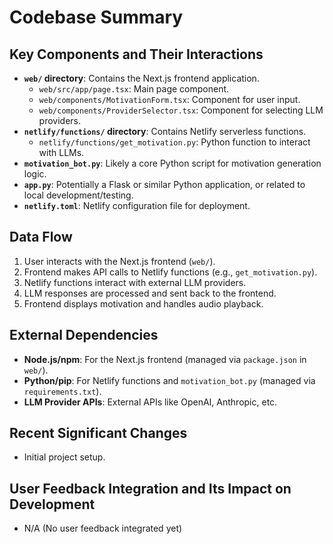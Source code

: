 # Codebase Summary

## Key Components and Their Interactions
- **`web/` directory**: Contains the Next.js frontend application.
  - `web/src/app/page.tsx`: Main page component.
  - `web/components/MotivationForm.tsx`: Component for user input.
  - `web/components/ProviderSelector.tsx`: Component for selecting LLM providers.
- **`netlify/functions/` directory**: Contains Netlify serverless functions.
  - `netlify/functions/get_motivation.py`: Python function to interact with LLMs.
- **`motivation_bot.py`**: Likely a core Python script for motivation generation logic.
- **`app.py`**: Potentially a Flask or similar Python application, or related to local development/testing.
- **`netlify.toml`**: Netlify configuration file for deployment.

## Data Flow
1. User interacts with the Next.js frontend (`web/`).
2. Frontend makes API calls to Netlify functions (e.g., `get_motivation.py`).
3. Netlify functions interact with external LLM providers.
4. LLM responses are processed and sent back to the frontend.
5. Frontend displays motivation and handles audio playback.

## External Dependencies
- **Node.js/npm**: For the Next.js frontend (managed via `package.json` in `web/`).
- **Python/pip**: For Netlify functions and `motivation_bot.py` (managed via `requirements.txt`).
- **LLM Provider APIs**: External APIs like OpenAI, Anthropic, etc.

## Recent Significant Changes
- Initial project setup.

## User Feedback Integration and Its Impact on Development
- N/A (No user feedback integrated yet)
